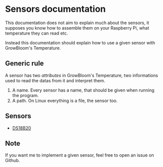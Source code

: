 # Sensors documentation

This documentation does not aim to explain much about the sensors, it supposes
you know how to assemble them on your Raspberry Pi, what temperature they can
read etc.

Instead this documentation should explain how to use a given sensor with
GrowBloom's Temperature.

## Generic rule

A sensor has two _attributes_ in GrowBloom's Temperature, two informations used
to read the datas from it and interpret them.

1. A name. Every sensor has a name, that should be given when running the
program.
2. A path. On Linux everything is a file, the sensor too.

## Sensors

- [DS18B20](./DS18B20.markdown)

## Note

If you want me to implement a given sensor, feel free to open an issue on Github.